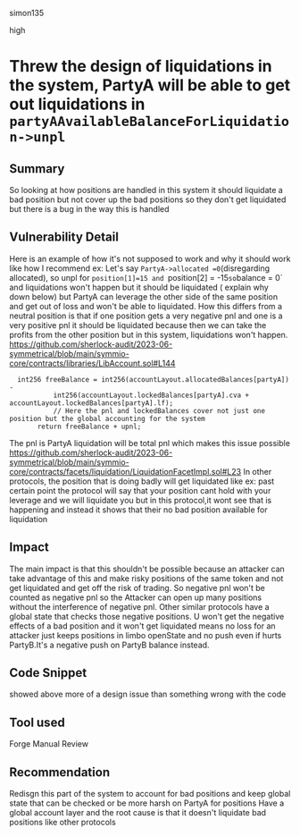 simon135

high

# Threw the design of liquidations in the system, PartyA will be able to get out liquidations  in `partyAAvailableBalanceForLiquidation->unpl`

## Summary
So looking at how positions are handled in this system it should liquidate a bad position but not cover up the bad positions so they don't get liquidated but there is a bug in the way this is handled 
## Vulnerability Detail
Here is an example of how it's not supposed to work and why it should work like how I recommend 
ex: 
Let's say `PartyA->allocated =0`(disregarding allocated), so unpl for `position[1]=15 and `position[2] = -15` so `balance = 0` and liquidations won't happen but it should be liquidated ( explain why down below)  but PartyA can leverage the other side of the same position and get out of loss and won't be able to liquidated. How this differs from a neutral position is that if one position gets a very negative pnl and one is a very positive pnl it should be liquidated because then we can take the profits from the other position but in this system, liquidations won't happen.
https://github.com/sherlock-audit/2023-06-symmetrical/blob/main/symmio-core/contracts/libraries/LibAccount.sol#L144
 ```solidity
   int256 freeBalance = int256(accountLayout.allocatedBalances[partyA]) -
            int256(accountLayout.lockedBalances[partyA].cva + accountLayout.lockedBalances[partyA].lf);
            // Here the pnl and lockedBalances cover not just one position but the global accounting for the system 
        return freeBalance + upnl;

 ```
The pnl is PartyA liquidation will be total pnl which makes this issue possible 
https://github.com/sherlock-audit/2023-06-symmetrical/blob/main/symmio-core/contracts/facets/liquidation/LiquidationFacetImpl.sol#L23
In other protocols, the position that is doing badly will get liquidated like ex: 
past certain point the protocol will say that your position cant hold with your leverage and we will liquidate you 
but in this protocol,it wont see that is happening and instead it shows that their no bad position available for liquidation
## Impact
The main impact is that this shouldn't be possible because an attacker can take advantage of this and make risky positions of the same token and not get liquidated and get off the risk of trading. So negative pnl won't be counted as negative pnl so the Attacker can open up many positions without the interference of negative pnl. Other similar protocols have a global state that checks those negative positions. U won't get the negative effects of a bad position and it won't get liquidated means no loss for an attacker just keeps positions in limbo openState and no push even if hurts PartyB.It's a negative push on PartyB balance instead.
## Code Snippet
showed above more of a design issue than something wrong with the code 
## Tool used
Forge 
Manual Review

## Recommendation
Redisgn this part of the system to account for bad positions and keep global state that can be checked or be more harsh on PartyA for positions 
Have a global account layer and the root cause is that it doesn't liquidate bad positions like other protocols 